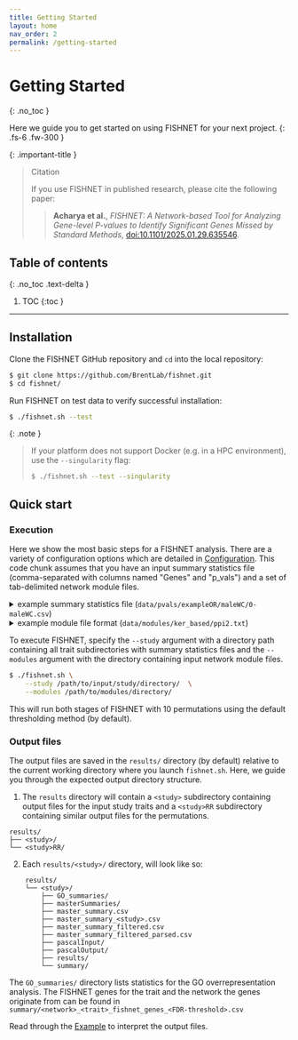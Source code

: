 ```yaml
---
title: Getting Started
layout: home
nav_order: 2
permalink: /getting-started
---
```


# Getting Started
{: .no_toc }

Here we guide you to get started on using FISHNET for your next project.
{: .fs-6 .fw-300 }

{: .important-title }
> Citation
> 
> If you use FISHNET in published research, please cite the following paper:
>
> > **Acharya et al.**, *FISHNET: A Network-based Tool for Analyzing Gene-level P-values to Identify Significant Genes Missed by Standard Methods*, [doi:10.1101/2025.01.29.635546](https://doi.org/10.1101/2025.01.29.635546).

## Table of contents
{: .no_toc .text-delta }

1. TOC
{:toc }

---

## Installation
Clone the FISHNET GitHub repository and `cd` into the local repository:
```bash
$ git clone https://github.com/BrentLab/fishnet.git
$ cd fishnet/
```
Run FISHNET on test data to verify successful installation:
```bash
$ ./fishnet.sh --test
```

{: .note }
> If your platform does not support Docker (e.g. in a HPC environment),
> use the `--singularity` flag:
> ```bash
> $ ./fishnet.sh --test --singularity
> ```

## Quick start

### Execution
Here we show the most basic steps for a FISHNET analysis. There are a variety of
configuration options which are detailed in [Configuration](/configuration).
This code chunk assumes that you have an input summary statistics file (comma-separated with columns named "Genes" and
"p_vals") and a set of tab-delimited network module files.

<details markdown="block"><summary>example summary statistics file
(<code>data/pvals/exampleOR/maleWC/0-maleWC.csv</code>)</summary>
    Genes,p_vals
    BRD3OS,0.12219547800000001
    PTCH2,0.8389969
    ASNS,0.274650263
    TTLL9,0.111914007
    AKR1D1,0.784900795
    LINC00839,0.901963325
</details>

<details markdown='block'><summary>example module file
format (<code>data/modules/ker_based/ppi2.txt</code>)</summary>
    0       1.0     SPEF2   PDE4B   SERTAD3
    1       1.0     CCL3L3  CCL15   CCL4L1  CCL3    CCL16   CCL5    CCL7    CCL28   CCL4L2  CCL14   CCL27   CXCL9   CCL8    CCL23   CXCL13  CCL26   CCL13   CCL24   CCL11   CCL3L1  CCL2
    2       1.0     ZHX1    COPS6   PLGRKT  SCO2    ABCB8
    3       1.0     PLXNC1  PHACTR2 HCN3    NEK8    SEMA7A  GPR63   GPR45   GPX1    TULP1   NCKAP5  BRPF3   FYN     GCFC2   LTBP2   LDAF1   RHOU    PAX7    SCARF2
    4       1.0     C7      C8B     NKX1-2  C8G     AKR1C1  C6      MMEL1   C8A     RFFL    C5      ZBTB1
    5       1.0     PIK3AP1 SLC23A1 ASAP1   CNTNAP1 SNX17   TGOLN2  CD2AP   ASAP2   ACAP1   F2RL2
</details>

To execute FISHNET, specify the `--study` argument with a directory path containing all trait subdirectories
with summary statistics files and the `--modules` argument with the directory
containing input network module files.

```bash
$ ./fishnet.sh \
    --study /path/to/input/study/directory/  \
    --modules /path/to/modules/directory/
```
This will run both stages of FISHNET with 10 permutations using the
default thresholding method (by default).

### Output files
The output files are saved in the `results/` directory (by default) relative to
the current working directory where you launch `fishnet.sh`. Here, we guide you
through the expected output directory structure.

1. The `results` directory will contain a `<study>` subdirectory containing
output files for the input study traits and a `<study>RR` subdirectory
containing similar output files for the permutations.
```
results/
├── <study>/
└── <study>RR/
```

2. Each `results/<study>/` directory, will look like so:
```
    results/
    └── <study>/
        ├── GO_summaries/
        ├── masterSummaries/
        ├── master_summary.csv
        ├── master_summary_<study>.csv
        ├── master_summary_filtered.csv
        ├── master_summary_filtered_parsed.csv
        ├── pascalInput/
        ├── pascalOutput/
        ├── results/
        └── summary/
```
The `GO_summaries/` directory lists statistics for the GO overrepresentation analysis. 
The FISHNET genes for the trait and the network the genes originate from can be found in  `summary/<network>_<trait>_fishnet_genes_<FDR-threshold>.csv`

Read through the [Example](/example) to interpret the output files.

